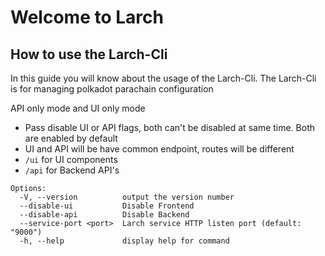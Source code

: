 # Welcome to Larch
## How to use the Larch-Cli

In this guide you will know about the usage of the Larch-Cli. The Larch-Cli is for managing polkadot parachain configuration

API only mode and UI only mode

- Pass disable UI or API flags, both can't be disabled at same time. Both are enabled by default
- UI and API will be have common endpoint, routes will be different
- `/ui` for UI components
- `/api` for Backend API's 

```
Options:
  -V, --version          output the version number
  --disable-ui           Disable Frontend
  --disable-api          Disable Backend
  --service-port <port>  Larch service HTTP listen port (default: "9000")
  -h, --help             display help for command

```